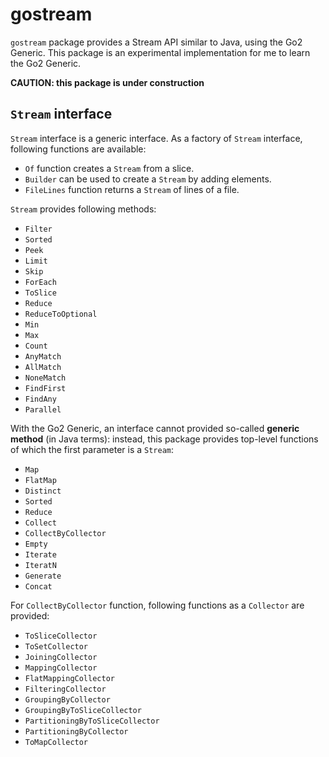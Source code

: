 # gostream

`gostream` package provides a Stream API similar to Java, using the Go2 
Generic. This package is an experimental implementation for me to learn the Go2 Generic.

**CAUTION: this package is under construction**

## `Stream` interface

`Stream` interface is a generic interface. As a factory of `Stream` interface,
following functions are available:

- `Of` function creates a `Stream` from a slice. 
- `Builder` can be used to create a `Stream` by adding elements.
- `FileLines` function returns a `Stream` of lines of a file.

`Stream` provides following methods:

- `Filter`
- `Sorted`
- `Peek`
- `Limit`
- `Skip`
- `ForEach`
- `ToSlice`
- `Reduce`
- `ReduceToOptional`
- `Min`
- `Max`
- `Count`
- `AnyMatch`
- `AllMatch`
- `NoneMatch`
- `FindFirst`
- `FindAny`
- `Parallel`

With the Go2 Generic, an interface cannot provided so-called **generic method** (in Java terms): instead, this package provides top-level functions of which the first
parameter is a `Stream`:
 
- `Map`
- `FlatMap`
- `Distinct`
- `Sorted`
- `Reduce`
- `Collect`
- `CollectByCollector`
- `Empty`
- `Iterate`
- `IteratN`
- `Generate`
- `Concat`

For `CollectByCollector` function, following functions as a `Collector` are provided:

- `ToSliceCollector`
- `ToSetCollector`
- `JoiningCollector`
- `MappingCollector`
- `FlatMappingCollector`
- `FilteringCollector`
- `GroupingByCollector`
- `GroupingByToSliceCollector`
- `PartitioningByToSliceCollector`
- `PartitioningByCollector`
- `ToMapCollector`
